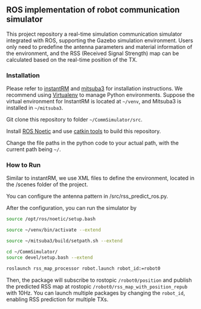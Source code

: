 ## ROS implementation of robot communication simulator

This project repository a real-time simulation communication simulator integrated with ROS, supporting the Gazebo simulation environment. Users only need to predefine the antenna parameters and material information of the environment, and the RSS (Received Signal Strength) map can be calculated based on the real-time position of the TX.

### Installation

Please refer to [instantRM](https://github.com/NVlabs/instant-rm) and [mitsuba3](https://github.com/mitsuba-renderer/mitsuba3) for installation instructions. We recommend using [Virtualenv](https://virtualenv.pypa.io/en/latest/) to manage Python environments. Suppose the virtual environment for InstantRM is located at `~/venv`, and Mitsuba3 is installed in `~/mitsuba3`.

Git clone this repository to folder `~/CommSimulator/src`.

Install [ROS Noetic](https://www.ros.org/) and use [catkin tools](https://catkin-tools.readthedocs.io/en/latest/) to build this repository.

Change the file paths in the python code to your actual path, with the current path being `~/`.

### How to Run

Similar to instantRM, we use XML files to define the environment, located in the /scenes folder of the project.

You can configure the antenna pattern in /src/rss_predict_ros.py. 

After the configuration, you can run the simulator by

```bash
source /opt/ros/noetic/setup.bash

source ~/venv/bin/activate --extend

source ~/mitsuba3/build/setpath.sh --extend

cd ~/CommSimulator/
source devel/setup.bash --extend

roslaunch rss_map_processor robot.launch robot_id:=robot0
```

Then, the package will subscribe to rostopic `/robot0/position` and publish the predicted RSS map at rostopic `/robot0/rss_map_with_position_repub` with 10Hz. You can launch multiple packages by changing the `robot_id`, enabling RSS prediction for multiple TXs.

